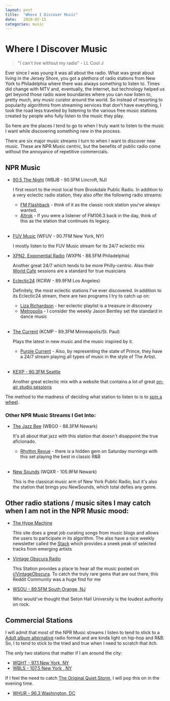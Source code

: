 ```yaml
---
layout: post
title:  "Where I Discover Music"
date:   2020-05-15
categories: music
---
```

# Where I Discover Music
> "I can't live without my radio" - LL Cool J

Ever since I was young it was all about the radio.  What was great about living in the Jersey Shore, you got a plethora of radio stations from New York to Philadelphia where there was always something to listen to. Times did change with MTV and, eventually, the Internet, but technology helped us get beyond those radio wave boundaries where you can now listen to, pretty much, any music curator around the world. So instead of resorting to popularity algorithms from streaming services that don't have everything, I took the road less traveled by listening to the various free music stations created by people who fully listen to the music they play.

So here are the places I tend to go to when I truly want to listen to the music I want while discovering something new in the process.

There are six major music streams I turn to when I want to discover new music. These are NPR Music centric, but the benefits of public radio come without the annoyance of repetitive commercials.

## NPR Music

* [90.5 The Night](https://90.5thenight.org/) (WBJB - 90.5FM Lincroft, NJ) 
   
  I first resort to the most local from Brookdale Public Radio.  In addition to a very eclectic radio station, they also offer the following radio streams:
  * [FM Flashback](http://fmflashback.org/) - think of it as the classic rock station you've always wanted.
  * [Altrok](http://www.altrok.com/) - If you were a listener of FM106.3 back in the day, think of this as the station that continues its legacy.
<br><br>
* [FUV Music](https://wfuv.org/) (WFUV - 90.7FM New York, NY)

  I mostly listen to the FUV Music stream for its 24/7 eclectic mix


* [XPN2, Exponential Radio](https://xpn.org/) (WXPN - 88.5FM Philadelphia)

  Another great 24/7 which tends to be more Philly-centric. Also their [World Cafe](https://xpn.org/world-cafe) sessions are a standard for true musicians


* [Eclectic24](https://www.kcrw.com/) (KCRW - 89.9FM Los Angeles)

  Definitely, the most eclectic stations I've ever discovered. In addition to its Eclectic24 stream, there are two programs I try to catch up on:
  - [Liza Richardson](https://www.kcrw.com/music/shows/liza-richardson) - her eclectic playlist is a treasure in discovery
  - [Metropolis](https://www.kcrw.com/music/shows/metropolis) - I consider the weekly Jason Bentley set the standard in dance music 
<br><br>
* [The Current](https://www.thecurrent.org/) (KCMP - 89.3FM Minneapolis/St. Paul)

  Plays the latest in new music and the music inspired by it.  
  - [Purple Current](https://www.thecurrent.org/listen/purple-current) - Also, by representing the state of Prince, they have a 24/7 stream playing all types of music in the style of The Artist.
<br><br>
* [KEXP - 90.3FM Seattle](https://www.kexp.org/)

  Another great eclectic mix with a website that contains a lot of great [on-air studio sessions](https://www.kexp.org/sessions/)

The method to the madness of deciding what station to listen to is to [spin a wheel](https://wheeldecide.com/index.php?c1=90.5+The+Night&c2=FUV+Music&c3=XPN2&c4=Eclectic24&c5=The+Current&c6=KEXP&t=What+Radio+Program+Should+I+Listen+To%3F&time=5).

### Other NPR Music Streams I Get Into:

* [The Jazz Bee](https://www.wbgo.org/wbgo-hd2) (WBGO - 88.3FM Newark)

  It's all about that jazz with this station that doesn't disappoint the true aficionado.
  - [Rhythm Revue](https://www.wbgo.org/programs/rhythm-revue) - there is a hidden gem on Saturday mornings with this set playing the best in classic R&B
<br><br>
* [New Sounds](https://www.newsounds.org/) (WQXR - 105.9FM Newark)

  This is the classical music arm of New York Public Radio, but it's also the station that brings you NewSounds, which total defies any genre.

## Other radio stations / music sites I may catch when I am not in the NPR Music mood:

* [The Hype Machine](https://hypem.com/latest)
  
  This site does a great job curating songs from music blogs and allows the users to participate in its algorithm.  The also have a nice weekly newsletter called the [Stack](https://hypem.com/stack) which provides a sneek peak of selected tracks from emerging artists

* [Vintage Obscura Radio](https://vintageobscura.net/)

  This Station provides a place to hear all the music posted on [r/VintageObscura](https://www.reddit.com/r/vintageobscura/). To catch the truly rare gems that are out there, this Reddit Community was a huge find for me

* [WSOU - 89.5FM South Orange, NJ](http://www.wsou.net/)
  
  Who would've thought that Seton Hall University is the loudest authority on rock.

## Commercial Stations

I will admit that most of the NPR Music streams I listen to tend to stick to a [Adult album alternative](https://en.wikipedia.org/wiki/Adult_album_alternative) radio format and are kinda light on hip-hop and R&B.  So, I to tend to stick to the tried and true when I need to scratch that itch.

The only two stations that matter if I am around the city:
* [WQHT - 97.1 New York, NY](https://www.hot97.com/)
* [WBLS - 107.5 New York , NY](https://www.wbls.com/)

If I feel the need to catch [The Original Quiet Storm](http://whur.com/shows/the-original-quiet-storm/), I will pop this on in the evening time.
* [WHUR - 96.3 Washington, DC](http://whur.com/)
